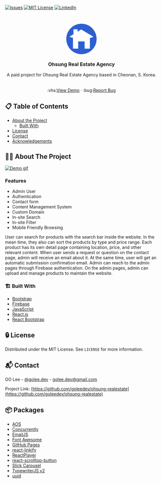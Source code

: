 <!--
*** Thanks for checking out this README Template. If you have a suggestion that would
*** make this better, please fork the repo and create a pull request or simply open
*** an issue with the tag "enhancement".
*** Thanks again! Now go create something AMAZING! :D
-->





<!-- PROJECT SHIELDS -->
<!--
*** I'm using markdown "reference style" links for readability.
*** Reference links are enclosed in brackets [ ] instead of parentheses ( ).
*** See the bottom of this document for the declaration of the reference variables
*** for contributors-url, forks-url, etc. This is an optional, concise syntax you may use.
*** https://www.markdownguide.org/basic-syntax/#reference-style-links
-->
[![Issues][issues-shield]][issues-url]
[![MIT License][license-shield]][license-url]
[![LinkedIn][linkedin-shield]][linkedin-url]



<!-- PROJECT LOGO -->
<br />
<p align="center">
  <a href="https://github.com/goleedev/ohsung-realestate">
    <img align="center" width="100px" src="./src/images/icon.png"/>
  </a>

  <h3 align="center">Ohsung Real Estate Agency</h3>

  <p align="center">
    A paid project for Ohsung Real Estate Agency based in Cheonan, S. Korea.
    <br />
    <br />
    <br />
    :vhs:<a href="https://5sungbds.com">View Demo</a>
    ·
    :bug:<a href="https://github.com/goleedev/ohsung-realestate/issues">Report Bug</a>
  </p>
</p>



<!-- TABLE OF CONTENTS -->
## :clipboard: Table of Contents

* [About the Project](#about-the-project)
  * [Built With](#built-with)
* [License](#license)
* [Contact](#contact)
* [Acknowledgements](#acknowledgements)



<!-- ABOUT THE PROJECT -->
## 💁🏻 About The Project

[![Demo gif][product-screenshot]](https://5sungbds.com)

### Features
  - Admin User
  - Authentication
  - Contact form
  - Content Management System
  - Custom Domain
  - In-site Search
  - In-site Filter
  - Mobile Friendly Browsing

User can search for products with the search bar inside the website. In the mean time, they also can sort the products by type and price range. Each product has its own detail page containing location, price, and other relevant content. 
When user sends a request or question on the contact page, admin will receive an email about it. At the same time, user will get an automatic submission confirmation email. 
Admin can reach to the admin pages through Firebase authentication. On the admin pages, admin can upload and manage products to maintain the website.

### 🏗️ Built With

* [Bootstrap](https://getbootstrap.com)
* [Firebase](https://firebase.google.com/)
* [JavaScript](https://developer.mozilla.org/ko/docs/Web/JavaScript)
* [React.js](https://firebase.google.com/)
* [React Bootstrap](https://react-bootstrap.github.io/)




<!-- LICENSE -->
## :lock: License

Distributed under the MIT License. See `LICENSE` for more information.



<!-- CONTACT -->
## :mailbox_with_mail: Contact

GO Lee - [@golee.dev](https://www.instagram.com/golee.dev/) - golee.dev@gmail.com

Project Link: [https://github.com/goleedev/ohsung-realestate](https://github.com/goleedev/ohsung-realestate)



<!-- ACKNOWLEDGEMENTS -->
## :package: Packages

* [AOS](https://michalsnik.github.io/aos/)
* [Concurrently](https://github.com/kimmobrunfeldt/concurrently#readme)
* [EmailJS](https://www.emailjs.com/)
* [Font Awesome](https://fontawesome.com)
* [GitHub Pages](https://pages.github.com)
* [react-linkify](https://tasti.github.io/react-linkify/)
* [ReactPlayer](https://github.com/CookPete/react-player)
* [react-scrolltop-button](https://github.com/graysonhicks/react-scrolltop-button)
* [Slick Carousel](https://kenwheeler.github.io/slick)
* [TypewriterJS v2](https://github.com/tameemsafi/typewriterjs#readme)
* [uuid](https://github.com/uuidjs/uuid)





<!-- MARKDOWN LINKS & IMAGES -->
<!-- https://www.markdownguide.org/basic-syntax/#reference-style-links -->
[issues-shield]: https://img.shields.io/github/issues-raw/goleedev/ohsung-realestate
[issues-url]: https://github.com/goleedev/ohsung-realestate/issues
[license-shield]: https://img.shields.io/github/license/goleedev/ohsung-realestate
[license-url]: https://github.com/goleedev/ohsung-realestate/LICENSE.txt
[linkedin-shield]: https://img.shields.io/badge/-LinkedIn-black.svg?style=flat-square&logo=linkedin&colorB=555
[linkedin-url]: https://linkedin.com/in/goleedev
[product-screenshot]: ./src/images/ohsung.gif

